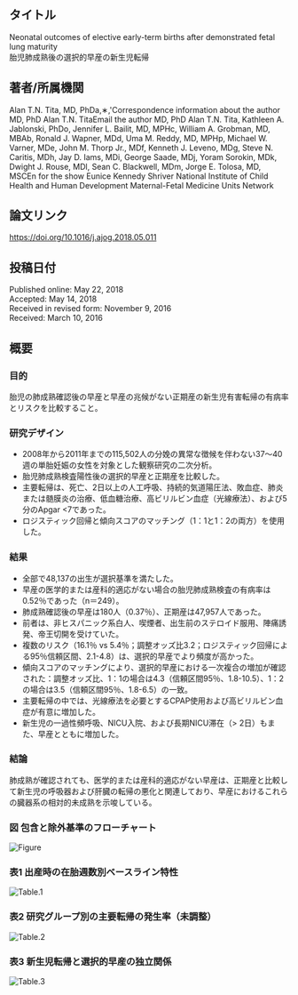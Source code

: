 ## タイトル
Neonatal outcomes of elective early-term births after demonstrated fetal lung maturity  
胎児肺成熟後の選択的早産の新生児転帰

## 著者/所属機関
Alan T.N. Tita, MD, PhDa,∗,'Correspondence information about the author MD, PhD Alan T.N. TitaEmail the author MD, PhD Alan T.N. Tita, Kathleen A. Jablonski, PhDo, Jennifer L. Bailit, MD, MPHc, William A. Grobman, MD, MBAb, Ronald J. Wapner, MDd, Uma M. Reddy, MD, MPHp, Michael W. Varner, MDe, John M. Thorp Jr., MDf, Kenneth J. Leveno, MDg, Steve N. Caritis, MDh, Jay D. Iams, MDi, George Saade, MDj, Yoram Sorokin, MDk, Dwight J. Rouse, MDl, Sean C. Blackwell, MDm, Jorge E. Tolosa, MD, MSCEn for the show Eunice Kennedy Shriver National Institute of Child Health and Human Development Maternal-Fetal Medicine Units Network

## 論文リンク
https://doi.org/10.1016/j.ajog.2018.05.011

## 投稿日付
Published online: May 22, 2018  
Accepted: May 14, 2018  
Received in revised form: November 9, 2016  
Received: March 10, 2016

## 概要
### 目的
胎児の肺成熟確認後の早産と早産の兆候がない正期産の新生児有害転帰の有病率とリスクを比較すること。

### 研究デザイン
* 2008年から2011年までの115,502人の分娩の異常な徴候を伴わない37〜40週の単胎妊娠の女性を対象とした観察研究の二次分析。
* 胎児肺成熟検査陽性後の選択的早産と正期産を比較した。
* 主要転帰は、死亡、2日以上の人工呼吸、持続的気道陽圧法、敗血症、肺炎または髄膜炎の治療、低血糖治療、高ビリルビン血症（光線療法）、および5分のApgar <7であった。
* ロジスティック回帰と傾向スコアのマッチング（1：1と1：2の両方）を使用した。

### 結果
* 全部で48,137の出生が選択基準を満たした。
* 早産の医学的または産科的適応がない場合の胎児肺成熟検査の有病率は0.52％であった（n＝249）。
* 肺成熟確認後の早産は180人（0.37％）、正期産は47,957人であった。
* 前者は、非ヒスパニック系白人、喫煙者、出生前のステロイド服用、陣痛誘発、帝王切開を受けていた。
* 複数のリスク（16.1％ vs 5.4％；調整オッズ比3.2；ロジスティック回帰による95％信頼区間、2.1-4.8）は、選択的早産でより頻度が高かった。
* 傾向スコアのマッチングにより、選択的早産における一次複合の増加が確認された：調整オッズ比、1：1の場合は4.3（信頼区間95％、1.8-10.5）、1：2の場合は3.5（信頼区間95％、1.8-6.5）の一致。
* 主要転帰の中では、光線療法を必要とするCPAP使用および高ビリルビン血症が有意に増加した。
* 新生児の一過性頻呼吸、NICU入院、および長期NICU滞在（> 2日）もまた、早産とともに増加した。

### 結論
肺成熟が確認されても、医学的または産科的適応がない早産は、正期産と比較して新生児の呼吸器および肝臓の転帰の悪化と関連しており、早産におけるこれらの臓器系の相対的未成熟を示唆している。

### 図 包含と除外基準のフローチャート
![Figure](Neonatal_fig.png)

### 表1 出産時の在胎週数別ベースライン特性
![Table.1](Neonatal_tab1.png)

### 表2 研究グループ別の主要転帰の発生率（未調整）
![Table.2](Neonatal_tab2.png)

### 表3 新生児転帰と選択的早産の独立関係
![Table.3](Neonatal_tab3.png)
